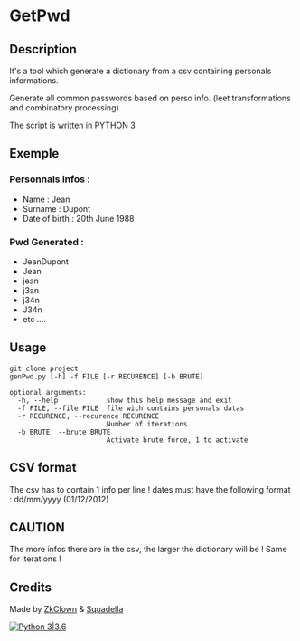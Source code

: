 # GetPwd

## Description
It's a tool which generate a dictionary from a csv containing personals informations.

Generate all common passwords based on perso info. (leet transformations and combinatory processing)

The script is written in PYTHON 3
## Exemple

### Personnals infos :
  - Name : Jean
  - Surname : Dupont
  - Date of birth : 20th June 1988

### Pwd Generated :
  - JeanDupont
  - Jean
  - jean
  - j3an
  - j34n
  - J34n
  - etc ....

## Usage
```
git clone project
genPwd.py [-h] -f FILE [-r RECURENCE] [-b BRUTE]

optional arguments:
  -h, --help            show this help message and exit
  -f FILE, --file FILE  file wich contains personals datas
  -r RECURENCE, --recurence RECURENCE
                        Number of iterations
  -b BRUTE, --brute BRUTE
                        Activate brute force, 1 to activate
```

## CSV format
The csv has to contain 1 info per line !
dates must have the following format : dd/mm/yyyy (01/12/2012)

## CAUTION

The more infos there are in the csv, the larger the dictionary will be ! Same for iterations !

## Credits
Made by [ZkClown](https://github.com/ZkClown) & [Squadella](https://github.com/Squadella)

[![Python 3|3.6](https://img.shields.io/badge/python-3%7C3.6-yellow.svg)](https://www.python.org/)
